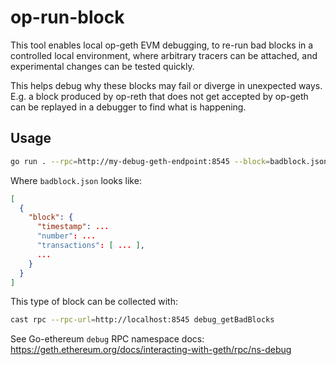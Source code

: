 # op-run-block

This tool enables local op-geth EVM debugging,
to re-run bad blocks in a controlled local environment,
where arbitrary tracers can be attached,
and experimental changes can be tested quickly.

This helps debug why these blocks may fail or diverge in unexpected ways.
E.g. a block produced by op-reth that does not get accepted by op-geth
can be replayed in a debugger to find what is happening.

## Usage

```bash
go run . --rpc=http://my-debug-geth-endpoint:8545 --block=badblock.json --out=trace.txt
```

Where `badblock.json` looks like:

```json
[
  {
    "block": {
      "timestamp": ...
      "number": ...
      "transactions": [ ... ],
      ...
    }
  }
]
```

This type of block can be collected with:

```bash
cast rpc --rpc-url=http://localhost:8545 debug_getBadBlocks
```

See Go-ethereum `debug` RPC namespace docs: https://geth.ethereum.org/docs/interacting-with-geth/rpc/ns-debug
